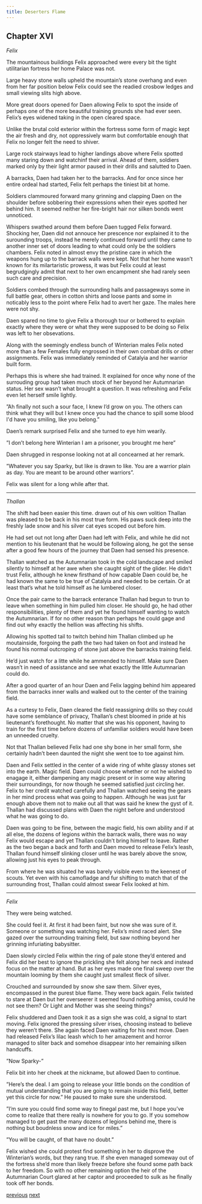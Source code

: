 ```yaml
---
title: Deserters Flame
---
```


## Chapter XVI
*Felix* 

The mountainous buildings Felix approached were every bit the tight utilitarian fortress her home Palace was not.

Large heavy stone walls upheld the mountain’s stone overhang and even from her far position below Felix could see the readied crosbow ledges and small viewing slits high above.

More great doors opened for Daen allowing Felix to spot the inside of perhaps one of the more beautiful training grounds she had ever seen. Felix’s eyes widened taking in the open cleared space.

Unlike the brutal cold exterior within the fortress some form of magic kept the air fresh and dry, not oppressively warm but comfortable enough that Felix no longer felt the need to shiver.

Large rock stairways lead to higher landings above where Felix spotted many staring down and watchinf their arrival. Ahead of them, soldiers marked only by their light armor paused in their drills and salutted to Daen.

A barracks, Daen had taken her to the barracks. And for once since her entire ordeal had started, Felix felt perhaps the tiniest bit at home.

Soldiers clammoured forward many grinning and clapping Daen on the shoulder before sobbering their expressions when their eyes spotted her behind him. It seemed neither her fire-bright hair nor silken bonds went unnoticed.

Whispers swathed around them before Daen tugged Felix forward. Shocking her, Daen did not annouce her prescence nor explained it to the surounding troops, instead he merely continued forward until they came to
another inner set of doors leading to what could only be the soldiers chambers.
Felix noted in almost envy the pristine care in which the weapons hung up to the barrack walls were kept. Not that her home wasn’t known for its milartaristic prowess, it was but Felix could at least begrudgingly admit that next to her own encampment she had rarely seen such care and precision.

Soldiers combed through the surrounding halls and passageways some in full battle gear, others in cotton shirts and loose pants and some in noticably less to the point where Felix had to avert her gaze. The males here were not shy.

Daen spared no time to give Felix a thorough tour or bothered to explain exactly where they were or what they were supposed to be doing so Felix was left to her obsevations. 

Along with the seemingly endless bunch of Winterian males Felix noted more than a few Females fully engrossed in their own combat
drills or other assignments. Felix was immediately reminded of Catalyia and her warrior built form.

Perhaps this is where she had trained. It explained for once why none of the surrouding group had taken much stock of her beyond her Autumnarian status. Her sex wasn’t what brought a question. It was refreshing and Felix even let herself smile lightly.

”Ah finally not such a sour face, I knew I’d grow on you. The others can think what they will but I knew once you had the chance to spill some blood I'd have you smiling, like you belong.”

Daen’s remark surprised Felix and she turned to eye him wearily.

”I don’t belong here Winterian I am a prisoner, you brought me here”

Daen shrugged in response looking not at all concearned at her remark.

”Whatever you say Sparky, but like is drawn to like. You are a warrior plain as day. You are meant to be around other warriors”.

Felix was silent for a long while after that.

***

*Thallan* 

The shift had been easier this time. drawn out of his own volition Thallan  was pleased to be back in his most true form. His paws suck deep into the freshly lade snow and his silver cat eyes scoped out before him.

He had set out not long after Daen had left with Felix, and while he did not mention to his lieutenant that he would be following along, he got the sense after a good few hours of the journey that Daen had sensed his presence.

Thallan watched as the Autumnarian took in the cold landscape and smiled silently to himself at her awe when she caught sight of the glider. He didn’t trust Felix, although he knew firsthand of how capable Daen could be, he
had known the same to be true of Catalyia and needed to be certain. Or at least that’s what he told himself as he lumbered closer.

Once the pair came to the barrack enterance Thallan had begun to trun to leave when something in him pulled him closer. He should go, he had other responsibilities, plenty of them and yet he found himself wanting to watch the Autumnarian. If for no other reason than perhaps he could gage and find out why
exactly the hellion was affecting his shifts.

Allowing his spotted tail to twitch behind him Thallan climbed up he moutainside, forgoing the path the two had taken on foot and instead he found his normal outcroping of stone just above the barracks training field.

He’d just watch for a litte while he ammended to himself. Make sure Daen wasn’t in need of assistance and see what exactly the little Autumnarian could do.

After a good quarter of an hour Daen and Felix lagging behind him appeared from the barracks inner walls and walked out to the center of the
training field.

As a curtesy to Felix, Daen cleared the field reassigning drills so they could have some semblance of privacy, Thallan’s chest bloomed in pride at his lieutenant’s forethought. No matter that she was his opponent, having to train for the first time before dozens of unfamiliar soldiers would have been an unneeded
cruelty. 

Not that Thallan believed Felix had one shy bone in her small form, she certainly hadn’t been daunted the night she went toe to toe against him.

Daen and Felix settled in the center of a wide ring of white glassy stones set into the earth. Magic field. Daen could choose whether or not he wished to enagage it, either dampening any magic present or in some way altering their surroundings, for now though he seemed satisfied just circling her.
Felix to her credit watched carefully and Thallan watched seeing the gears in her mind process what was going to happen. Although he was just far enough above them not to make out all that was said he knew the gyst of it.
Thallan had discussed plans with Daen the night before and understood what he
was going to do.

Daen was going to be fine, between the magic field, his own ability and if at all else, the dozens of legions within the barrack walls, there was no way Felix would escape and yet Thallan couldn’t bring himself to leave. 
Rather as the two began a back and forth and Daen moved to release Felix’s leash, Thallan found himself slinking closer until he was barely above the snow, allowing just his eyes
to peak through.

From where he was situated he was barely visible even to the keenest of
scouts. Yet even with his camofladge and fur shifting to match that of the
surrounding frost, Thallan could almost swear Felix looked at him.

***

*Felix*

They were being watched.

She could feel it.
At first it had been faint, but now she was sure of it. Someone or something was watching her. Felix’s mind raced alert. She gazed over the surrounding training field, but saw nothing beyond her grinning infuriating
babysitter.

Daen slowly circled Felix within the ring of pale stone they’d entered and Felix did her best to ignore the prickling she felt along her neck and instead focus on the matter at hand. But as her eyes made one final sweep over the mountain looming by them she caught just smallest fleck of silver.

Crouched and surrounded by snow she saw them. Silver eyes, encompassed in the purest blue flame. They were back again. Felix twisted to stare at Daen but her overseerer it seemed found nothing amiss, could he not see them? Or Light and Mother was she seeing things?

Felix shuddered and Daen took it as a sign she was cold, a signal to start moving. Felix ignored the pressing silver irises, choosing instead to believe they weren’t there. She again faced Daen waiting for his next move.
Daen had released Felix’s lilac leash which to her amazement and horror managed to sliter back and somehoe disappear into her remaining silken handcuffs.

”Now Sparky-”

Felix bit into her cheek at the nickname, but allowed Daen to continue.

”Here’s the deal. I am going to release your little bonds on the condition of mutual understanding that you are going to remain inside this field, better yet this circle for now.” He paused to make sure she understood.

”I’m sure you could find some way to finegal past me, but I hope you’ve come to realize that there really is nowhere for you to go. If you somehow managed to get past the many dozens of legions behind me, there is nothing but boudnless snow and ice for miles.”

”You will be caught, of that have no doubt.”

Felix wished she could protest find something in her to disprove the Winterian’s words, but they rang true. If she even managed someway out of the fortress she’d more than likely freeze before she found some path back to her
freedom. So with no other remaining option the heir of the Autumnarian Court
glared at her captor and proceeded to sulk as he finally took off her bonds.


[previous](desertflame-38.html)
[next](desertflame-40.html)
